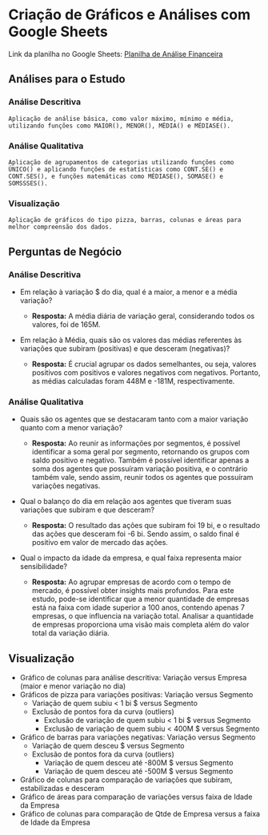 # Criação de Gráficos e Análises com Google Sheets
Link da planilha no Google Sheets: [Planilha de Análise Financeira](https://docs.google.com/spreadsheets/d/1fuSo3nHOMpC2QwMXV0gNh1C5DwOs1NuGV7RoCRoBIro/edit?usp=sharing)

## Análises para o Estudo
### Análise Descritiva
    Aplicação de análise básica, como valor máximo, mínimo e média, utilizando funções como MAIOR(), MENOR(), MÉDIA() e MÉDIASE().

### Análise Qualitativa
    Aplicação de agrupamentos de categorias utilizando funções como ÚNICO() e aplicando funções de estatísticas como CONT.SE() e CONT.SES(), e funções matemáticas como MÉDIASE(), SOMASE() e SOMSSSES().

### Visualização
    Aplicação de gráficos do tipo pizza, barras, colunas e áreas para melhor compreensão dos dados.

## Perguntas de Negócio
### Análise Descritiva
- Em relação à variação $ do dia, qual é a maior, a menor e a média variação?
    - **Resposta:** A média diária de variação geral, considerando todos os valores, foi de 165M.

- Em relação à Média, quais são os valores das médias referentes às variações que subiram (positivas) e que desceram (negativas)?
    - **Resposta:** É crucial agrupar os dados semelhantes, ou seja, valores positivos com positivos e valores negativos com negativos. Portanto, as médias calculadas foram 448M e -181M, respectivamente.

### Análise Qualitativa
- Quais são os agentes que se destacaram tanto com a maior variação quanto com a menor variação?
    - **Resposta:** Ao reunir as informações por segmentos, é possível identificar a soma geral por segmento, retornando os grupos com saldo positivo e negativo. Também é possível identificar apenas a soma dos agentes que possuíram variação positiva, e o contrário também vale, sendo assim, reunir todos os agentes que possuíram variações negativas.

- Qual o balanço do dia em relação aos agentes que tiveram suas variações que subiram e que desceram?
    - **Resposta:** O resultado das ações que subiram foi 19 bi, e o resultado das ações que desceram foi -6 bi. Sendo assim, o saldo final é positivo em valor de mercado das ações.

- Qual o impacto da idade da empresa, e qual faixa representa maior sensibilidade?
    - **Resposta:** Ao agrupar empresas de acordo com o tempo de mercado, é possível obter insights mais profundos. Para este estudo, pode-se identificar que a menor quantidade de empresas está na faixa com idade superior a 100 anos, contendo apenas 7 empresas, o que influencia na variação total. Analisar a quantidade de empresas proporciona uma visão mais completa além do valor total da variação diária.

## Visualização
- Gráfico de colunas para análise descritiva: Variação versus Empresa (maior e menor variação no dia)
- Gráficos de pizza para variações positivas: Variação versus Segmento
    - Variação de quem subiu < 1 bi $ versus Segmento
    - Exclusão de pontos fora da curva (outliers)
        - Exclusão de variação de quem subiu < 1 bi $ versus Segmento
        - Exclusão de variação de quem subiu < 400M $ versus Segmento
- Gráfico de barras para variações negativas: Variação versus Segmento
    - Variação de quem desceu $ versus Segmento
    - Exclusão de pontos fora da curva (outliers)
        - Variação de quem desceu até -800M $ versus Segmento
        - Variação de quem desceu até -500M $ versus Segmento
- Gráfico de colunas para comparação de variações que subiram, estabilizadas e desceram
- Gráfico de áreas para comparação de variações versus faixa de Idade da Empresa
- Gráfico de colunas para comparação de Qtde de Empresa versus a faixa de Idade da Empresa